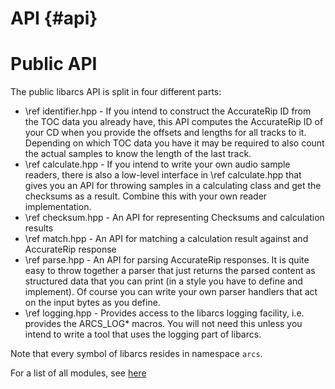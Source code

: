 # API																	{#api}

# Public API

The public libarcs API is split in four different parts:

- \ref identifier.hpp - If you intend to construct the AccurateRip ID from the
  TOC data you already have, this API computes the AccurateRip ID of your CD
  when you provide the offsets and lengths for all tracks to it. Depending on
  which TOC data you have it may be required to also count the actual samples to
  know the length of the last track.
- \ref calculate.hpp - If you intend to write your own audio sample readers,
  there is also a low-level interface in \ref calculate.hpp that gives you an
  API for throwing samples in a calculating class and get the checksums as a
  result. Combine this with your own reader implementation.
- \ref checksum.hpp - An API for representing Checksums and calculation results
- \ref match.hpp - An API for matching a calculation result against and
  AccurateRip response
- \ref parse.hpp - An API for parsing AccurateRip responses. It is quite easy
  to throw together a parser that just returns the parsed content as structured
  data that you can print (in a style you have to define and implement). Of
  course you can write your own parser handlers that act on the input bytes as
  you define.
- \ref logging.hpp - Provides access to the libarcs logging facility, i.e.
  provides the ARCS_LOG\* macros. You will not need this unless you intend to
  write a tool that uses the logging part of libarcs.

Note that every symbol of libarcs resides in namespace ``arcs``.

For a list of all modules, see [here](modules.html)

